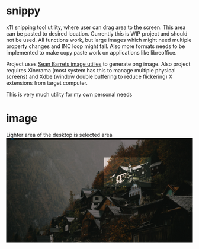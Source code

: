 # snippy
x11 snipping tool utility, where user can drag area to the screen. This area can be pasted to desired location.
Currently this is WIP project and should not be used. All functions work, but large images which might need multiple property changes and INC loop might fail.
Also more formats needs to be implemented to make copy paste work on applications like libreoffice.

Project uses [Sean Barrets image utilies](https://github.com/nothings/stb/blob/master/stb_image_write.h) to generate png image.
Also project requires Xinerama (most system has this to manage multiple physical screens) 
and Xdbe (window double buffering to reduce flickering) X extensions from target computer.

This is very much utility for my own personal needs

# image
Lighter area of the desktop is selected area
![image1](snippy_ex.png)
